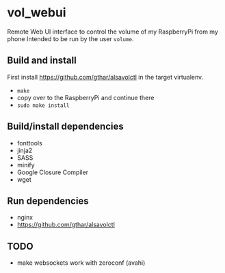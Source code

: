 # vol_webui

Remote Web UI interface to control the volume of my RaspberryPi from my phone
Intended to be run by the user `volume`.

## Build and install
First install https://github.com/gthar/alsavolctl in the target virtualenv.

* `make`
* copy over to the RaspberryPi and continue there
* `sudo make install`

## Build/install dependencies
* fonttools
* jinja2
* SASS
* minify
* Google Closure Compiler
* wget

## Run dependencies
* nginx
* https://github.com/gthar/alsavolctl

## TODO
* make websockets work with zeroconf (avahi)
